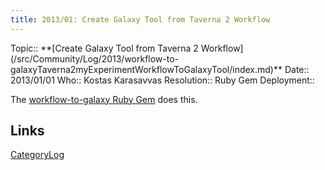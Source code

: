 ```yaml
---
title: 2013/01: Create Galaxy Tool from Taverna 2 Workflow
---
```



<div class='logbox'>
 Topic:: **[Create Galaxy Tool from Taverna 2 Workflow](/src/Community/Log/2013/workflow-to-galaxyTaverna2myExperimentWorkflowToGalaxyTool/index.md)**
 Date:: 2013/01/01
 Who:: Kostas Karasavvas
 Resolution:: Ruby Gem
 Deployment:: 
</div>

The [workflow-to-galaxy Ruby Gem](http://rubygems.org/gems/workflow-to-galaxy) does this.

## Links

[CategoryLog](/src/CategoryLog/index.md)
